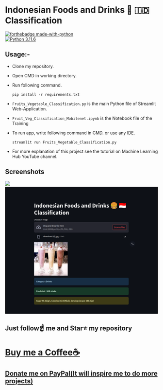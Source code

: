 # Indonesian Foods and Drinks 🍔 🇮🇩 Classification

[![forthebadge made-with-python](http://ForTheBadge.com/images/badges/made-with-python.svg)](https://www.python.org/)                 
[![Python 3.11.6](https://img.shields.io/badge/python-3.11.6-blue.svg)](https://www.python.org/downloads/release/python-360/)   

## Usage:-

- Clone my repository.
- Open CMD in working directory.
- Run following command.

  ```
  pip install -r requirements.txt
  ```
- `Fruits_Vegetable_Classification.py` is the main Python file of Streamlit Web-Application. 
- `Fruit_Veg_Classification_Mobilenet.ipynb` is the Notebook file of the Training
- To run app, write following command in CMD. or use any IDE.

  ```
  streamlit run Fruits_Vegetable_Classification.py
  ```

- For more explanation of this project see the tutorial on Machine Learning Hub YouTube channel.

## Screenshots

<img src="https://github.com/Spidy20/indonesian-food-recognition/blob/master/sc1.PNG">
<img src="https://github.com/dafahan/indonesian-food-recognition/blob/master/sc2.PNG">


## Just follow☝️ me and Star⭐ my repository 

# [Buy me a Coffee☕](https://www.buymeacoffee.com/dafahan)
## [Donate me on PayPal(It will inspire me to do more projects)](https://www.paypal.me/dafahan)